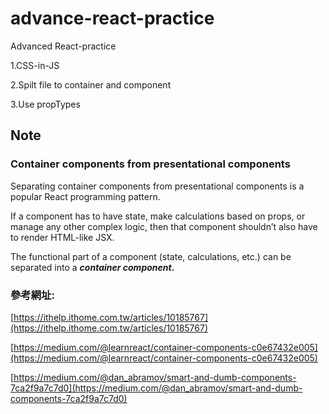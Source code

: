 # advance-react-practice

Advanced React-practice

1.CSS-in-JS

2.Spilt file to container and component

3.Use propTypes


## Note
### Container components from presentational components

Separating container components from presentational components is a popular React programming pattern.

If a component has to have state, make calculations based on props, or manage any other complex logic, then that component shouldn’t also have to render HTML-like JSX.

The functional part of a component (state, calculations, etc.) can be separated into a ***container component*.**

### 參考網址:

[https://ithelp.ithome.com.tw/articles/10185767](https://ithelp.ithome.com.tw/articles/10185767)

[https://medium.com/@learnreact/container-components-c0e67432e005](https://medium.com/@learnreact/container-components-c0e67432e005)

[https://medium.com/@dan_abramov/smart-and-dumb-components-7ca2f9a7c7d0](https://medium.com/@dan_abramov/smart-and-dumb-components-7ca2f9a7c7d0)
